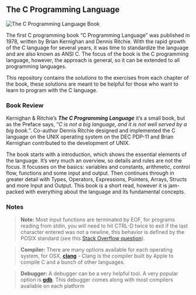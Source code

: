 ## The C Programming Language

 ![The C Programming Language Book](https://images-na.ssl-images-amazon.com/images/I/411ejyE8obL._SX377_BO1,204,203,200_.jpg)

The first C programming book “C Programming Language” was published in 1978, written by Brian Kernighan and Dennis Ritchie. With the rapid growth of the C language for several years, it was time to standardize the language and are also known as ANSI C. The focus of the book is the C programming language, however, the approach is general, so it can be extended to all programming languages.

This repository contains the _solutions_ to the exercises from each chapter of the book, these solutions are meant to be helpful for those who want to learn to program with the C language.

### Book Review

Kernighan & Ritchie’s **_The C Programming Language_** it’s a small book, but as the Preface says, “_C is not a big language, and it is not well served by a big book._”. Co-author Dennis Ritchie designed and implemented the C language on the UNIX operating system on the DEC PDP-11 and Brian Kernighan contributed to the development of UNIX. 

The book starts with a  introduction, which shows the essential elements of the language. It’s very much an overview, so details and rules are not the focus. It focusses on the basics: variables and constants, arithmetic, control flow, functions and some input and output. Then continues through in greater detail with Types, Operators, Expressions, Pointers, Arrays, Structs and more Input and Output. This book is a short read, however it is jam-packed with everything about the language and its fundamental concepts.



### Notes

> **Note:** Most input functions are terminated by EOF, for programs reading from stdin, you will need to hit CTRL-D twice to exit if the last character entered was not a newline, this behavior is defined by the POSIX standard (see this  [Stack Overflow question](https://stackoverflow.com/questions/21260674/why-do-i-need-to-type-ctrl-d-twice-to-mark-end-of-file?utm_medium=organic&utm_source=google_rich_qa&utm_campaign=google_rich_qa)).

>**Compiler:** There are many options available for each operating system, for OSX, [**clang**](https://clang.llvm.org/get_started.html) - Clang is the compiler built by Apple to compile C and a bunch of other languages.

>**Debugger:** A debugger can be a very helpful tool. A very popular option is  [**gdb**](https://www.gnu.org/software/gdb/). This debugger comes along with most compilers available on each platform
